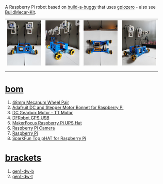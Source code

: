 A Raspberry Pi robot based on <a href="https://projects.raspberrypi.org/en/projects/build-a-buggy/0">build-a-buggy</a> that uses <a href="https://gpiozero.readthedocs.io/en/stable/index.html">gpiozero</a> - also see <a href="https://www.waveshare.com/wiki/BuildMecar-Kit">BuildMecar-Kit</a>.

| [![image](../images/blue-buggy-1.jpg)](https://raw.githubusercontent.com/kamangir/blue-bracket/main/images/blue-buggy-1.jpg) | [![image](../images/blue-buggy-2.jpg)](https://raw.githubusercontent.com/kamangir/blue-bracket/main/images/blue-buggy-2.jpg) | [![image](../images/blue-buggy-3.jpg)](https://raw.githubusercontent.com/kamangir/blue-bracket/main/images/blue-buggy-3.jpg) | [![image](../images/blue-buggy-4.jpg)](https://raw.githubusercontent.com/kamangir/blue-bracket/main/images/blue-buggy-4.jpg) |
| --- | --- | --- | --- |

---

# [bom](../parts.md)

1. [48mm Mecanum Wheel Pair](../parts.md#48mm-mecanum-wheel-pair)
1. [Adafruit DC and Stepper Motor Bonnet for Raspberry Pi](../parts.md#adafruit-dc-and-stepper-motor-bonnet-for-raspberry-pi)
1. [DC Gearbox Motor - TT Motor](../parts.md#dc-gearbox-motor-tt-motor)
1. [DFRobot GPS USB](../parts.md#dfrobot-gps-usb)
1. [MakerFocus Raspberry Pi UPS Hat](../parts.md#makerfocus-raspberry-pi-ups-hat)
1. [Raspberry Pi Camera](../parts.md#raspberry-pi-camera)
1. [Raspberry Pi](../parts.md#raspberry-pi)
1. [SparkFun Top pHAT for Raspberry Pi](../parts.md#sparkfun-top-phat-for-raspberry-pi)

# [brackets](../brackets)

1. [gen1-dw-b](../brackets/gen1-dw-b/gen1-dw-b.stl)
1. [gen1-dw-t](../brackets/gen1-dw-t/gen1-dw-t.stl)

